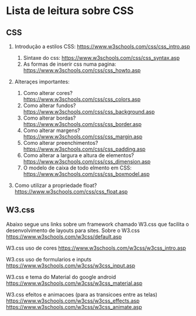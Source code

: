 # Lista de leitura sobre CSS

## CSS
1. Introdução a estilos CSS: https://www.w3schools.com/css/css_intro.asp
    1. Sintaxe do css: https://www.w3schools.com/css/css_syntax.asp
    2. As formas de inserir css numa pagina: https://www.w3schools.com/css/css_howto.asp
  
2. Alteraçes importantes:
    1. Como alterar cores? https://www.w3schools.com/css/css_colors.asp
    2. Como alterar fundos? https://www.w3schools.com/css/css_background.asp
    3. Como alterar bordas? https://www.w3schools.com/css/css_border.asp
    4. Como alterar margens? https://www.w3schools.com/css/css_margin.asp
    5. Como alterar preenchimentos? https://www.w3schools.com/css/css_padding.asp
    6. Como alterar a largura e altura de elementos? https://www.w3schools.com/css/css_dimension.asp
    7. O modelo de caixa de todo elmento em CSS: https://www.w3schools.com/css/css_boxmodel.asp
  
3. Como utilizar a propriedade float? https://www.w3schools.com/css/css_float.asp


## W3.css

Abaixo segue uns links sobre um framework chamado W3.css que facilita o desenvolvimento de layouts para sites.
Sobre o W3.css
https://www.w3schools.com/w3css/default.asp

W3.css uso de cores
https://www.w3schools.com/w3css/w3css_intro.asp

W3.css uso de formularios e inputs
https://www.w3schools.com/w3css/w3css_input.asp

W3.css e tema do Material do google android
https://www.w3schools.com/w3css/w3css_material.asp

W3.css efeitos e animacoes (para as transicoes entre as telas)
https://www.w3schools.com/w3css/w3css_effects.asp
https://www.w3schools.com/w3css/w3css_animate.asp

